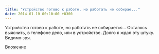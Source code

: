 ```yaml
---
title: "Устройство готово к работе, но работать не собирае..."
date: 2014-01-10 00:10:00 +0300
---
```


Устройство готово к работе, но работать не собирается... Осталось выяснить, в телефоне дело, или в устройстве. Долго я ждал эту штуку. Видимо зря.

[Вложение](https://vk.com/photo41076938_319448753)
